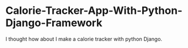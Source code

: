 # Calorie-Tracker-App-With-Python-Django-Framework
I thought how about I make a calorie tracker with python Django.
